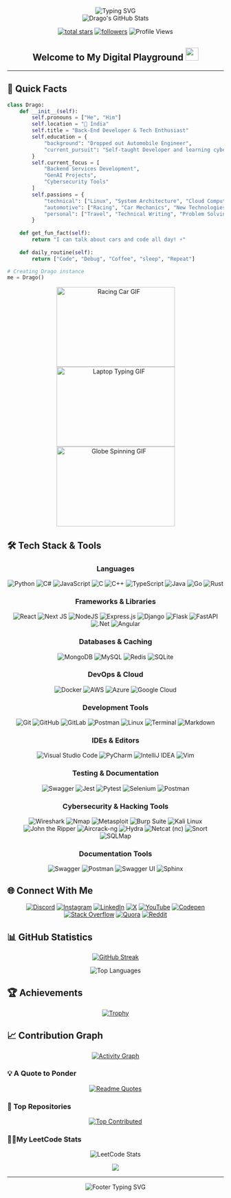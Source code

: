 <div align="center">
  <img src="https://readme-typing-svg.demolab.com?font=Fira+Code&weight=600&size=40&duration=4000&pause=1000&color=6AD3FF&center=true&vCenter=true&random=false&width=500&height=70&lines=Hi+%F0%9F%91%8B+I'm+Drago" alt="Typing SVG" />
</div>



<div align="center">
  <img src="https://github-stats-alpha.vercel.app/api?username=Drago-03&cc=22272e&tc=37BCF6&ic=fff&bc=0000" alt="Drago's GitHub Stats">
</div>

<p align="center">
  <a href="https://github.com/Drago-03?tab=repositories&sort=stargazers">
    <img alt="total stars" title="Total stars on GitHub" src="https://custom-icon-badges.demolab.com/github/stars/Drago-03?color=55960c&style=for-the-badge&labelColor=488207&logo=star"/></a>
  <a href="https://github.com/Drago-03?tab=followers">
    <img alt="followers" title="Follow me on Github" src="https://custom-icon-badges.demolab.com/github/followers/Drago-03?color=236ad3&labelColor=1155ba&style=for-the-badge&logo=person-add&label=Follow&logoColor=white"/></a>
  <img src="https://komarev.com/ghpvc/?username=Drago-03&style=for-the-badge&color=blueviolet" alt="Profile Views"/>
</p>

<div align="center">
  <h2>
    Welcome to My Digital Playground
    <img src="https://media.giphy.com/media/hvRJCLFzcasrR4ia7z/giphy.gif" width="30px"/>
  </h2>
</div>

---

<h2> 🚀 Quick Facts </h2>

```python
class Drago:
    def __init__(self):
        self.pronouns = ["He", "Him"]
        self.location = "📍 India"
        self.title = "Back-End Developer & Tech Enthusiast"
        self.education = {
            "background": "Dropped out Automobile Engineer",
            "current_pursuit": "Self-taught Developer and learning cybersecurity tools"
        }
        self.current_focus = [
            "Backend Services Development",
            "GenAI Projects",
            "Cybersecurity Tools"
        ]
        self.passions = {
            "technical": ["Linux", "System Architecture", "Cloud Computing", "Internet of Things", "Generative AI", "Machine Learning"],
            "automotive": ["Racing", "Car Mechanics", "New Technologies", "Modifications"],
            "personal": ["Travel", "Technical Writing", "Problem Solving", "Documentations"]
        }
    
    def get_fun_fact(self):
        return "I can talk about cars and code all day! ⚡"
    
    def daily_routine(self):
        return ["Code", "Debug", "Coffee", "sleep", "Repeat"]

# Creating Drago instance
me = Drago()
```

<div align="center">
  <img src="https://media0.giphy.com/media/iJDLBX5GY8niCpZYkR/source.gif" alt="Racing Car GIF" width="275" height="185"/>
  <img src="https://media.giphy.com/media/Y4ak9Ki2GZCbJxAnJD/giphy.gif" alt="Laptop Typing GIF" width="275" height="185"/>
  <img src="https://i.gifer.com/origin/89/894182626f762e66170dab57945c4b9e.gif" alt="Globe Spinning GIF" width="275" height="185"/>
</div>

## 🛠️ Tech Stack & Tools 

<div align="center">

### Languages
![Python](https://img.shields.io/badge/python-3670A0?style=for-the-badge&logo=python&logoColor=ffdd54)
![C#](https://img.shields.io/badge/c%23-%23239120.svg?style=for-the-badge&logo=c-sharp&logoColor=white)
![JavaScript](https://img.shields.io/badge/javascript-%23323330.svg?style=for-the-badge&logo=javascript&logoColor=%23F7DF1E)
![C](https://img.shields.io/badge/c-%2300599C.svg?style=for-the-badge&logo=c&logoColor=white)
![C++](https://img.shields.io/badge/c++-%2300599C.svg?style=for-the-badge&logo=c%2B%2B&logoColor=white)
![TypeScript](https://img.shields.io/badge/typescript-%23007ACC.svg?style=for-the-badge&logo=typescript&logoColor=white)
![Java](https://img.shields.io/badge/java-%23ED8B00.svg?style=for-the-badge&logo=java&logoColor=white)
![Go](https://img.shields.io/badge/go-%2300ADD8.svg?style=for-the-badge&logo=go&logoColor=white)
![Rust](https://img.shields.io/badge/rust-%23000000.svg?style=for-the-badge&logo=rust&logoColor=white)

### Frameworks & Libraries
![React](https://img.shields.io/badge/react-%2320232a.svg?style=for-the-badge&logo=react&logoColor=%2361DAFB)
![Next JS](https://img.shields.io/badge/Next-black?style=for-the-badge&logo=next.js&logoColor=white)
![NodeJS](https://img.shields.io/badge/node.js-6DA55F?style=for-the-badge&logo=node.js&logoColor=white)
![Express.js](https://img.shields.io/badge/express.js-%23404d59.svg?style=for-the-badge&logo=express&logoColor=%2361DAFB)
![Django](https://img.shields.io/badge/django-%23092E20.svg?style=for-the-badge&logo=django&logoColor=white)
![Flask](https://img.shields.io/badge/flask-%23000.svg?style=for-the-badge&logo=flask&logoColor=white)
![FastAPI](https://img.shields.io/badge/FastAPI-005571?style=for-the-badge&logo=fastapi)
![.Net](https://img.shields.io/badge/.NET-5C2D91?style=for-the-badge&logo=.net&logoColor=white)
![Angular](https://img.shields.io/badge/angular-%23DD0031.svg?style=for-the-badge&logo=angular&logoColor=white)

### Databases & Caching
![MongoDB](https://img.shields.io/badge/MongoDB-%234ea94b.svg?style=for-the-badge&logo=mongodb&logoColor=white)
![MySQL](https://img.shields.io/badge/mysql-%2300f.svg?style=for-the-badge&logo=mysql&logoColor=white)
![Redis](https://img.shields.io/badge/redis-%23DD0031.svg?style=for-the-badge&logo=redis&logoColor=white)
![SQLite](https://img.shields.io/badge/sqlite-%2307405e.svg?style=for-the-badge&logo=sqlite&logoColor=white)

### DevOps & Cloud
![Docker](https://img.shields.io/badge/docker-%230db7ed.svg?style=for-the-badge&logo=docker&logoColor=white)
![AWS](https://img.shields.io/badge/AWS-%23FF9900.svg?style=for-the-badge&logo=amazon-aws&logoColor=white)
![Azure](https://img.shields.io/badge/azure-%230072C6.svg?style=for-the-badge&logo=microsoftazure&logoColor=white)
![Google Cloud](https://img.shields.io/badge/GoogleCloud-%234285F4.svg?style=for-the-badge&logo=google-cloud&logoColor=white)

### Development Tools
![Git](https://img.shields.io/badge/git-%23F05033.svg?style=for-the-badge&logo=git&logoColor=white)
![GitHub](https://img.shields.io/badge/github-%23121011.svg?style=for-the-badge&logo=github&logoColor=white)
![GitLab](https://img.shields.io/badge/gitlab-%23181717.svg?style=for-the-badge&logo=gitlab&logoColor=white)
![Postman](https://img.shields.io/badge/Postman-FF6C37?style=for-the-badge&logo=postman&logoColor=white)
![Linux](https://img.shields.io/badge/Linux-FCC624?style=for-the-badge&logo=linux&logoColor=black)
![Terminal](https://img.shields.io/badge/Terminal-%23054020?style=for-the-badge&logo=gnu-bash&logoColor=white)
![Markdown](https://img.shields.io/badge/markdown-%23000000.svg?style=for-the-badge&logo=markdown&logoColor=white)

### IDEs & Editors
![Visual Studio Code](https://img.shields.io/badge/VS%20Code-0078d7.svg?style=for-the-badge&logo=visual-studio-code&logoColor=white)
![PyCharm](https://img.shields.io/badge/pycharm-143?style=for-the-badge&logo=pycharm&logoColor=black&color=black&labelColor=green)
![IntelliJ IDEA](https://img.shields.io/badge/IntelliJIDEA-000000.svg?style=for-the-badge&logo=intellij-idea&logoColor=white)
![Vim](https://img.shields.io/badge/VIM-%2311AB00.svg?style=for-the-badge&logo=vim&logoColor=white)

### Testing & Documentation

![Swagger](https://img.shields.io/badge/-Swagger-%23Clojure?style=for-the-badge&logo=swagger&logoColor=white)
![Jest](https://img.shields.io/badge/-jest-%23C21325?style=for-the-badge&logo=jest&logoColor=white)
![Pytest](https://img.shields.io/badge/pytest-0A9EDC?style=for-the-badge&logo=pytest&logoColor=white)
![Selenium](https://img.shields.io/badge/-selenium-%43B02A?style=for-the-badge&logo=selenium&logoColor=white)
![Postman](https://img.shields.io/badge/Postman-FF6C37?style=for-the-badge&logo=postman&logoColor=white)

### Cybersecurity & Hacking Tools

![Wireshark](https://img.shields.io/badge/wireshark-1679A7?style=for-the-badge&logo=wireshark&logoColor=white)
![Nmap](https://img.shields.io/badge/nmap-%23E95624.svg?style=for-the-badge&logo=nmap&logoColor=white)
![Metasploit](https://img.shields.io/badge/metasploit-%23E95624.svg?style=for-the-badge&logo=metasploit&logoColor=white)
![Burp Suite](https://img.shields.io/badge/burp_suite-%2384b4a5.svg?style=for-the-badge&logo=burp_suite&logoColor=black)
![Kali Linux](https://img.shields.io/badge/kali_linux-%230078D6.svg?style=for-the-badge&logo=kali-linux&logoColor=white)
![John the Ripper](https://img.shields.io/badge/john-9D2929?style=for-the-badge&logoColor=white)
![Aircrack-ng](https://img.shields.io/badge/aircrack-ng-1F62C7?style=for-the-badge&logoColor=white)
![Hydra](https://img.shields.io/badge/hydra-D83131?style=for-the-badge&logoColor=white)
![Netcat (nc)](https://img.shields.io/badge/netcat-3B6AA1?style=for-the-badge&logoColor=white)
![Snort](https://img.shields.io/badge/snort-FF4500?style=for-the-badge&logoColor=white)
![SQLMap](https://img.shields.io/badge/sqlmap-282828?style=for-the-badge&logoColor=white)

### Documentation Tools

![Swagger](https://img.shields.io/badge/-Swagger-%23Clojure?style=for-the-badge&logo=swagger&logoColor=white)
![Postman](https://img.shields.io/badge/Postman-FF6C37?style=for-the-badge&logo=postman&logoColor=white)
![Swagger UI](https://img.shields.io/badge/Swagger_UI-85EA2D?style=for-the-badge&logo=swagger&logoColor=black)
![Sphinx](https://img.shields.io/badge/sphinx-8BBB31?style=for-the-badge&logo=sphinx&logoColor=white)

</div>

## 🌐 Connect With Me

<div align="center">
  
[![Discord](https://img.shields.io/badge/Discord-%237289DA.svg?style=for-the-badge&logo=discord&logoColor=white)](https://discord.gg/drago.exe)
[![Instagram](https://img.shields.io/badge/Instagram-%23E4405F.svg?style=for-the-badge&logo=Instagram&logoColor=white)](https://instagram.com/mantejsingh_03)
[![LinkedIn](https://img.shields.io/badge/LinkedIn-%230077B5.svg?style=for-the-badge&logo=linkedin&logoColor=white)](https://linkedin.com/in/mantej-singh-a-724219288)
[![X](https://img.shields.io/badge/X-%23000000.svg?style=for-the-badge&logo=X&logoColor=white)](https://x.com/_gear_head_03_)
[![YouTube](https://img.shields.io/badge/YouTube-%23FF0000.svg?style=for-the-badge&logo=YouTube&logoColor=white)](https://youtube.com/@@dragoo0)
[![Codepen](https://img.shields.io/badge/Codepen-%23000000.svg?style=for-the-badge&logo=codepen&logoColor=white)](https://codepen.io/@Drago-03)
[![Stack Overflow](https://img.shields.io/badge/-Stackoverflow-FE7A16?style=for-the-badge&logo=stack-overflow&logoColor=white)](https://stackoverflow.com/users/15143962)
[![Quora](https://img.shields.io/badge/Quora-%23B92B27.svg?style=for-the-badge&logo=Quora&logoColor=white)](https://quora.com/profile/Drago-392)
[![Reddit](https://img.shields.io/badge/Reddit-%23FF4500.svg?style=for-the-badge&logo=Reddit&logoColor=white)](https://reddit.com/user/gear_head_03)

</div>

## 📊 GitHub Statistics

<div align="center">
  
  [![GitHub Streak](https://github-readme-streak-stats.herokuapp.com?user=Drago-03&theme=dark&short_numbers=true)](https://git.io/streak-stats)
    
</div>

<div align="center">

  ![Top Languages](https://github-readme-stats.vercel.app/api/top-langs/?username=Drago-03&theme=tokyonight&hide_border=true&include_all_commits=true&count_private=true&layout=compact&border_radius=10&card_width=500&cache_seconds=86400)

</div>

## 🏆 Achievements

<div align="center"> 
  
  [![Trophy](https://github-profile-trophy.vercel.app/?username=Drago-03&theme=tokyonight&no-frame=true&column=7&margin-w=15&margin-h=15)](https://github.com/Drago-03)
  
</div>

## 📈 Contribution Graph

<div align="center">
  
  [![Activity Graph](https://github-readme-activity-graph.vercel.app/graph?username=Drago-03&theme=tokyo-night&hide_border=true&radius=10&area=true&height=300)](https://github.com/Drago-03)
  
</div>

### 💡 A Quote to Ponder

<div align="center">
  
  [![Readme Quotes](https://quotes-github-readme.vercel.app/api?type=horizontal&theme=tokyonight&animation=grow_out_in)](https://github.com/Drago-03)
  
</div>

### 🌟 Top Repositories

<div align="center">
  
  [![Top Contributed](https://github-contributor-stats.vercel.app/api?username=Drago-03&limit=5&theme=tokyonight&combine_all_yearly_contributions=true&hide_border=true&border_radius=10)](https://github.com/Drago-03)
  
</div>

### 👨‍💻My LeetCode Stats
<div align="center">
  
![LeetCode Stats](https://leetcard.jacoblin.cool/drago_03?theme=dark&font=baloo&ext=activity)
  
</div>

<div align="center">
  
  <img src="https://capsule-render.vercel.app/api?type=waving&color=gradient&height=100&section=footer&animation=twinkling"/>
</div>

---

<div align="center">
  <img src="https://readme-typing-svg.demolab.com?font=Fira+Code&size=15&duration=3000&pause=1000&color=6AD3FF&center=true&vCenter=true&repeat=false&width=500&lines=Happy+Coding!+Feel+free+to+connect+and+collaborate!" alt="Footer Typing SVG" />
  
  <br>
</div>

